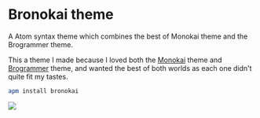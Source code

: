 # Bronokai theme

A Atom syntax theme which combines the best of Monokai theme and the Brogrammer theme.

This a theme I made because I loved both the [Monokai](https://atom.io/themes/monokai) theme and [Brogrammer](https://atom.io/themes/brogrammer-syntax) theme, and wanted the best of both worlds as each one didn't quite fit my tastes.

```bash
apm install bronokai
```

![](https://cloud.githubusercontent.com/assets/1541665/5983525/f5885e4c-a8c5-11e4-82b8-6158f15e886b.png)
